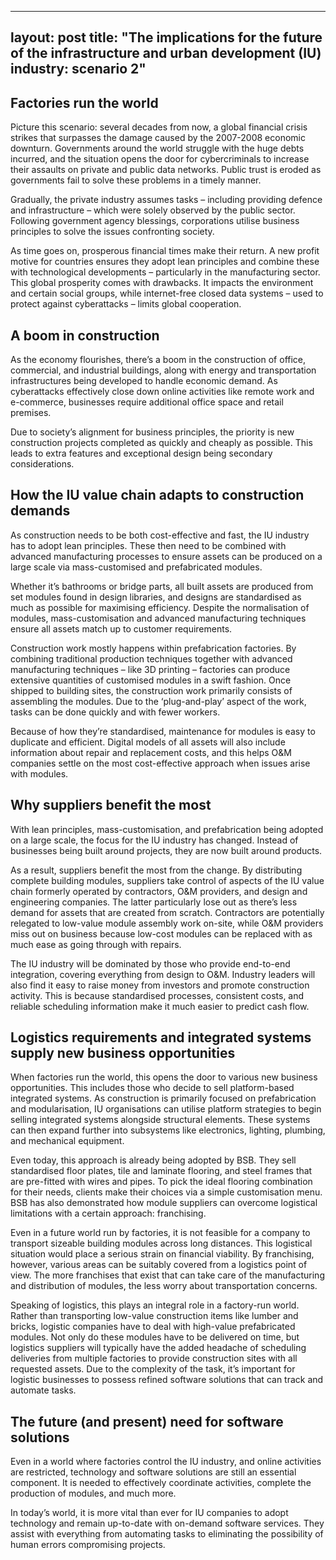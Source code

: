 ---
layout: post
title:  "The implications for the future of the infrastructure and urban development (IU) industry: scenario 2"
-----

## Factories run the world
Picture this scenario: several decades from now, a global financial crisis strikes that surpasses the damage caused by the 2007-2008 economic downturn. Governments around the world struggle with the huge debts incurred, and the situation opens the door for cybercriminals to increase their assaults on private and public data networks. Public trust is eroded as governments fail to solve these problems in a timely manner.

Gradually, the private industry assumes tasks – including providing defence and infrastructure – which were solely observed by the public sector. Following government agency blessings, corporations utilise business principles to solve the issues confronting society.

As time goes on, prosperous financial times make their return. A new profit motive for countries ensures they adopt lean principles and combine these with technological developments – particularly in the manufacturing sector. This global prosperity comes with drawbacks. It impacts the environment and certain social groups, while internet-free closed data systems – used to protect against cyberattacks – limits global cooperation.

## A boom in construction
As the economy flourishes, there’s a boom in the construction of office, commercial, and industrial buildings, along with energy and transportation infrastructures being developed to handle economic demand. As cyberattacks effectively close down online activities like remote work and e-commerce, businesses require additional office space and retail premises.

Due to society’s alignment for business principles, the priority is new construction projects completed as quickly and cheaply as possible. This leads to extra features and exceptional design being secondary considerations.

## How the IU value chain adapts to construction demands
As construction needs to be both cost-effective and fast, the IU industry has to adopt lean principles. These then need to be combined with advanced manufacturing processes to ensure assets can be produced on a large scale via mass-customised and prefabricated modules.

Whether it’s bathrooms or bridge parts, all built assets are produced from set modules found in design libraries, and designs are standardised as much as possible for maximising efficiency. Despite the normalisation of modules, mass-customisation and advanced manufacturing techniques ensure all assets match up to customer requirements.

Construction work mostly happens within prefabrication factories. By combining traditional production techniques together with advanced manufacturing techniques – like 3D printing – factories can produce extensive quantities of customised modules in a swift fashion. Once shipped to building sites, the construction work primarily consists of assembling the modules. Due to the ‘plug-and-play’ aspect of the work, tasks can be done quickly and with fewer workers.

Because of how they’re standardised, maintenance for modules is easy to duplicate and efficient. Digital models of all assets will also include information about repair and replacement costs, and this helps O&M companies settle on the most cost-effective approach when issues arise with modules.

## Why suppliers benefit the most
With lean principles, mass-customisation, and prefabrication being adopted on a large scale, the focus for the IU industry has changed. Instead of businesses being built around projects, they are now built around products.

As a result, suppliers benefit the most from the change. By distributing complete building modules, suppliers take control of aspects of the IU value chain formerly operated by contractors, O&M providers, and design and engineering companies. The latter particularly lose out as there’s less demand for assets that are created from scratch. Contractors are potentially relegated to low-value module assembly work on-site, while O&M providers miss out on business because low-cost modules can be replaced with as much ease as going through with repairs.

The IU industry will be dominated by those who provide end-to-end integration, covering everything from design to O&M. Industry leaders will also find it easy to raise money from investors and promote construction activity. This is because standardised processes, consistent costs, and reliable scheduling information make it much easier to predict cash flow.

## Logistics requirements and integrated systems supply new business opportunities
When factories run the world, this opens the door to various new business opportunities. This includes those who decide to sell platform-based integrated systems. As construction is primarily focused on prefabrication and modularisation, IU organisations can utilise platform strategies to begin selling integrated systems alongside structural elements. These systems can then expand further into subsystems like electronics, lighting, plumbing, and mechanical equipment.

Even today, this approach is already being adopted by BSB. They sell standardised floor plates, tile and laminate flooring, and steel frames that are pre-fitted with wires and pipes. To pick the ideal flooring combination for their needs, clients make their choices via a simple customisation menu. BSB has also demonstrated how module suppliers can overcome logistical limitations with a certain approach: franchising.

Even in a future world run by factories, it is not feasible for a company to transport sizeable building modules across long distances. This logistical situation would place a serious strain on financial viability. By franchising, however, various areas can be suitably covered from a logistics point of view. The more franchises that exist that can take care of the manufacturing and distribution of modules, the less worry about transportation concerns.

Speaking of logistics, this plays an integral role in a factory-run world. Rather than transporting low-value construction items like lumber and bricks, logistic companies have to deal with high-value prefabricated modules. Not only do these modules have to be delivered on time, but logistics suppliers will typically have the added headache of scheduling deliveries from multiple factories to provide construction sites with all requested assets. Due to the complexity of the task, it’s important for logistic businesses to possess refined software solutions that can track and automate tasks.

## The future (and present) need for software solutions
Even in a world where factories control the IU industry, and online activities are restricted, technology and software solutions are still an essential component. It is needed to effectively coordinate activities, complete the production of modules, and much more.

In today’s world, it is more vital than ever for IU companies to adopt technology and remain up-to-date with on-demand software services. They assist with everything from automating tasks to eliminating the possibility of human errors compromising projects.


 
 
 
 
